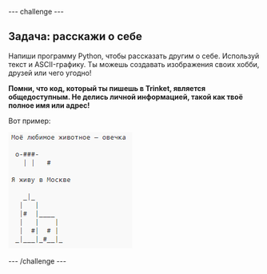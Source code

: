 \--- challenge \---

## Задача: расскажи о себе

Напиши программу Python, чтобы рассказать другим о себе. Используй текст и ASCII-графику. Ты можешь создавать изображения своих хобби, друзей или чего угодно!

**Помни, что код, который ты пишешь в Trinket, является общедоступным. Не делись личной информацией, такой как твоё полное имя или адрес!**

Вот пример:

![снимок экрана](images/me-about.png)

\--- /challenge \---